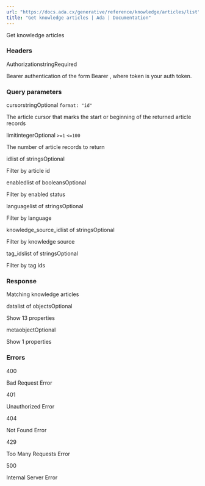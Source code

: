```yaml
---
url: "https://docs.ada.cx/generative/reference/knowledge/articles/list"
title: "Get knowledge articles | Ada | Documentation"
---
```


Get knowledge articles

### Headers

AuthorizationstringRequired

Bearer authentication of the form Bearer <token>, where token is your auth token.

### Query parameters

cursorstringOptional `format: "id"`

The article cursor that marks the start or beginning of the returned article records

limitintegerOptional `>=1` `<=100`

The number of article records to return

idlist of stringsOptional

Filter by article id

enabledlist of booleansOptional

Filter by enabled status

languagelist of stringsOptional

Filter by language

knowledge\_source\_idlist of stringsOptional

Filter by knowledge source

tag\_idslist of stringsOptional

Filter by tag ids

### Response

Matching knowledge articles

datalist of objectsOptional

Show 13 properties

metaobjectOptional

Show 1 properties

### Errors

400

Bad Request Error

401

Unauthorized Error

404

Not Found Error

429

Too Many Requests Error

500

Internal Server Error